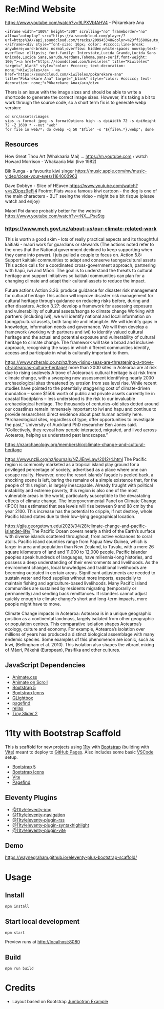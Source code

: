 # Re:Mind Website

https://www.youtube.com/watch?v=9LPXVbfAHV4 - Pōkarekare Ana

```
<iframe width="100%" height="300" scrolling="no" frameborder="no" allow="autoplay" src="https://w.soundcloud.com/player/?url=https%3A//api.soundcloud.com/tracks/209945348&color=%23ff5500&auto_play=false&hide_related=false&show_comments=true&show_user=true&show_reposts=false&show_teaser=true&visual=true"></iframe><div style="font-size: 10px; color: #cccccc;line-break: anywhere;word-break: normal;overflow: hidden;white-space: nowrap;text-overflow: ellipsis; font-family: Interstate,Lucida Grande,Lucida Sans Unicode,Lucida Sans,Garuda,Verdana,Tahoma,sans-serif;font-weight: 100;"><a href="https://soundcloud.com/kiwileles" title="Kiwileles" target="_blank" style="color: #cccccc; text-decoration: none;">Kiwileles</a> · <a href="https://soundcloud.com/kiwileles/pokarekare-ana" title="Pōkarekare Ana" target="_blank" style="color: #cccccc; text-decoration: none;">Pōkarekare Ana</a></div>
```


There is an issue with the image sizes and should be able to write a shortcode to generate the correct image sizes. However, it's taking a bit to work through the source code, so a short term fix is to generate webp version:

```
cd src/assets/images
sips -s format jpeg -s formatOptions high -s dpiWidth 72 -s dpiHeight 72 -Z 1600 * --out "web"
for file in web/*; do cwebp -q 50 "$file" -o "${file%.*}.webp"; done
```

## Resources

How Great Thou Art
(Whakaaria Mai) ...
https://m.youtube.com › watch
Howard Morrison -
Whakaaria Mai (live 1982)

Bik Runga - a favourite kiwi singer
https://music.apple.com/mv/music-video/close-your-eyes/1164000963

Dave Dobbyn - Slice of HEaven
https://www.youtube.com/watch?v=s2Dpqz9eFj4
Footrot Flats was a famous kiwi cartoon - the dog is one of the main
characters - BUT seeing the video - might be a bit risque (please
watch and enjoy)

Maori Poi dance probably better for the website
https://www.youtube.com/watch?v=rNX__PseStg

### https://www.mch.govt.nz/about-us/our-climate-related-work
This is worth a good skim - lots of really practical aspects and its thoughtful
kaitiaki - maori work for guardians or stewards
(The actions noted refer to the ones that the National government
declined to keep supporting when they came into power). I juts pulled
a couple to focus on.
Action 5.8: Support kaitiaki communities to adapt and conserve
taonga/cultural assets
This action calls for a coordinated cross-government approach,
partnering with hapū, iwi and Māori. The goal is to  understand the
threats to cultural heritage and support initiatives so kaitiaki
communities can plan for a changing climate and adapt their cultural
assets to reduce the impact.

Future actions
Action 3.26: produce guidance for disaster risk management for cultural heritage
This action will improve disaster risk management for cultural
heritage through guidance on reducing risks before, during and after
disasters.
Action 3.27: develop a framework for assessing exposure and
vulnerability of cultural assets/taonga to climate change
Working with partners (including iwi), we will identify national and
local information on taonga/cultural assets, both tangible and
intangible. We will identify gaps in knowledge, information needs and
governance.
We will then develop a framework (working with partners and iwi) to
identify valued cultural heritage and the actual and potential
exposure and vulnerability of cultural heritage to climate change. The
framework will take a broad and inclusive approach, recognising the
ways in which different communities identify, access and participate
in what is culturally important to them.

https://www.nzherald.co.nz/nz/how-rising-seas-are-threatening-a-trove-of-aotearoas-culture-heritage/
more than 2000 sites in Aotearoa are at risk due to rising sealevels
A trove of Aotearoa’s cultural heritage is at risk from climate
change, with a sweeping new assessment identifying nearly 2000
archaeological sites threatened by erosion from sea level rise.
While recent studies have pointed to the potentially staggering cost
of climate-driven inundation – some $150b worth of public and private
assets currently lie in coastal floodplains – less understood is the
risk to our invaluable archaeological heritage.
The thousands of centuries-old sites dotted around our coastlines
remain immensely important to iwi and hapu and continue to provide
researchers direct evidence about past human activity here.
“Archaeological sites, regardless of type, offer opportunities to
investigate the past,” University of Auckland PhD researcher Ben Jones
said.
“Collectively, they reveal how people interacted, migrated, and lived
across Aotearoa, helping us understand past landscapes.”

https://nzarchaeology.org/membership/climate-change-and-cultural-heritage

https://www.nzlii.org/nz/journals/NZJlEnvLaw/2012/4.html
The Pacific region is commonly marketed as a tropical island play­
ground for a privileged percentage of society, advertised as a place
where one can escape reality. However, once the resort islands’ façade
is peeled back, a shocking scene is left, baring the remains of a
simple existence that, for the people of this region, is largely
inescapable. Already fraught with political instability and extreme
poverty, this region is also one of the most vulnerable areas in the
world, particularly susceptible to the devastating effects of climate
change. The Intergovernmental Panel on Climate Change (IPCC) has
estimated that sea levels will rise between 9 and 88 cm by the year
2100. This increase has the potential to cripple, if not destroy,
whole Pacific Island states due to their low-lying geographical
location.

https://gjia.georgetown.edu/2023/04/28/climate-change-and-pacific-islander-life/
The Pacific Ocean covers nearly a third of the Earth’s surface with
diverse islands scattered throughout, from active volcanoes to coral
atolls. Pacific island countries range from Papua New Guinea, which is
larger in area and population than New Zealand, to Tuvalu, with a mere
26 square kilometers of land and 11,000 to 12,000 people. Pacific
islander peoples speak hundreds of languages, have millennia-long
histories, and possess a deep understanding of their environments and
livelihoods.
As the environment changes, local knowledges and traditional
livelihoods are becoming outdated in certain areas. Significant
adjustments are needed to sustain water and food supplies without more
imports, especially to maintain fishing and agriculture-based
livelihoods.
Many Pacific island communities are sustained by residents migrating
(temporarily or permanently) and sending back remittances. If
islanders cannot adjust quickly enough to climate change’s short and
long-term impacts, more people might have to move.

Climate Change impacts in Aotearoa:
Aotearoa is in a unique geographic position as a continental landmass,
largely isolated from other geographic or population centres. This
comparative isolation shapes Aotearoa’s ecology, culture and economy.
For example, Aotearoa’s isolation over millions of years has produced
a distinct biological assemblage with many endemic species. Some
examples of this phenomenon are iconic, such as kiwi, (Bellingham et
al. 2010). This isolation also shapes the vibrant mixing of Māori,
Pākehā (European), Pasifika and other cultures.



## JavaScript Dependencies

* [Animate.css](https://animate.style/)
* [Animate on Scroll](https://michalsnik.github.io/aos/)
* [Bootstrap 5](https://getbootstrap.com/)
* [Bootstrap Icons](https://icons.getbootstrap.com/)
* [GLightbox](https://biati-digital.github.io/glightbox/)
* [pagefind](https://pagefind.app/)
* [rellax](https://dixonandmoe.com/rellax/)
* [Tiny Slider 2](https://github.com/ganlanyuan/tiny-slider)

# 11ty with Bootstrap Scaffold

This is scaffold for new projects using [11ty](https://www.11ty.dev/) with [Bootstrap](https://getbootstrap.com/docs/5.3/examples/) (building with [Vite](https://vitejs.dev/)) meant to deploy to [GitHub Pages](https://pages.github.com/). Also includes some basic [VSCode](https://code.visualstudio.com/) setup.

* [Bootstrap 5](https://getbootstrap.com/docs/5.3/customize/sass/)
* [Bootstrap Icons](https://icons.getbootstrap.com/)
* [Vite](https://vitejs.dev/)
* [Pagefind](https://pagefind.app/)

## Eleventy Plugins

* [@11ty/eleventy-img](https://www.11ty.dev/docs/plugins/image/)
* [@11ty/eleventy-navigation](https://www.11ty.dev/docs/plugins/navigation/)
* [@11ty/eleventy-plugin-rss](https://www.11ty.dev/docs/plugins/rss/)
* [@11ty/eleventy-plugin-syntaxhighlight](https://www.11ty.dev/docs/plugins/syntaxhighlight/)
* [@11ty/eleventy-plugin-vite](https://www.11ty.dev/docs/server-vite/)

## Demo

<https://waynegraham.github.io/eleventy-plus-bootstrap-scaffold/>

# Usage

## Install

    npm install

## Start local development

    npm start

Preview runs at <http://localhost:8080>

## Build

    npm run build

# Credits

* Layout based on Bootstrap [Jumbotron Example](https://getbootstrap.com/docs/5.3/examples/jumbotron/)

